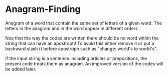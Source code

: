 Anagram-Finding
===============

Anagram of a word that contain the same set of letters of a given word. The 
letters in the anagram and in the word appear in different orders  
 
Noe that the way the codes are written there should be no word within the 
string that can have an apostroph! To avoid this either remove it or put 
a backward slash (\) before apostroph such as "change: world's to world\'s". 

If the input string is a sentence including articles or prepositions, the 
present code treats them as anagram. An improved version of the codes will 
be added later.   